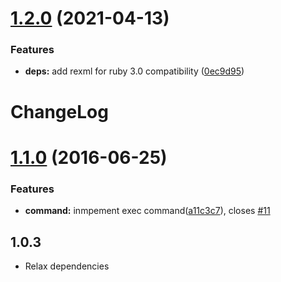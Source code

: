 <a name="1.2.0"></a>
# [1.2.0](https://github.com/packsaddle/ruby-checkstyle_filter-git/compare/v1.1.0...v1.2.0) (2021-04-13)


### Features

* **deps:** add rexml for ruby 3.0 compatibility ([0ec9d95](https://github.com/packsaddle/ruby-checkstyle_filter-git/commit/0ec9d95))



# ChangeLog

<a name="1.1.0"></a>
# [1.1.0](https://github.com/packsaddle/ruby-checkstyle_filter-git/compare/v1.0.3...v1.1.0) (2016-06-25)


### Features

* **command:** inmpement exec command([a11c3c7](https://github.com/packsaddle/ruby-checkstyle_filter-git/commit/a11c3c7f4daf1ddf26c0ab4f4ae9d8b1b78bda4b)), closes [#11](https://github.com/packsaddle/ruby-checkstyle_filter-git/pull/11)


## 1.0.3

* Relax dependencies
